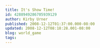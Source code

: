 ```yaml
---
title: It's Show Time!
id: 4288949286705939129
author: Kirby Urner
published: 2008-12-12T01:37:00.000-08:00
updated: 2008-12-12T08:18:28.001-08:00
blog: world_game
tags: 
---
```


